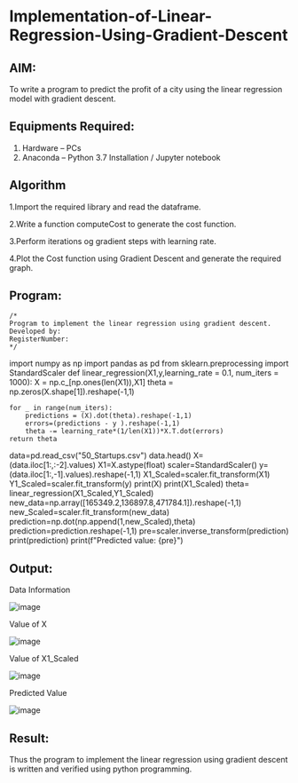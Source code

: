 # Implementation-of-Linear-Regression-Using-Gradient-Descent

## AIM:
To write a program to predict the profit of a city using the linear regression model with gradient descent.

## Equipments Required:
1. Hardware – PCs
2. Anaconda – Python 3.7 Installation / Jupyter notebook

## Algorithm
1.Import the required library and read the dataframe.

2.Write a function computeCost to generate the cost function.

3.Perform iterations og gradient steps with learning rate.

4.Plot the Cost function using Gradient Descent and generate the required graph.

## Program:
```
/*
Program to implement the linear regression using gradient descent.
Developed by: 
RegisterNumber:  
*/
```
import numpy as np
import pandas as pd
from sklearn.preprocessing import StandardScaler
def linear_regression(X1,y,learning_rate = 0.1, num_iters = 1000):
    X = np.c_[np.ones(len(X1)),X1]
    theta = np.zeros(X.shape[1]).reshape(-1,1)
    
    for _ in range(num_iters):
        predictions = (X).dot(theta).reshape(-1,1)
        errors=(predictions - y ).reshape(-1,1)
        theta -= learning_rate*(1/len(X1))*X.T.dot(errors)
    return theta
data=pd.read_csv("50_Startups.csv")
data.head()
X=(data.iloc[1:,:-2].values)
X1=X.astype(float)
scaler=StandardScaler()
y=(data.iloc[1:,-1].values).reshape(-1,1)
X1_Scaled=scaler.fit_transform(X1)
Y1_Scaled=scaler.fit_transform(y)
print(X)
print(X1_Scaled)
theta= linear_regression(X1_Scaled,Y1_Scaled)
new_data=np.array([165349.2,136897.8,471784.1]).reshape(-1,1)
new_Scaled=scaler.fit_transform(new_data)
prediction=np.dot(np.append(1,new_Scaled),theta)
prediction=prediction.reshape(-1,1)
pre=scaler.inverse_transform(prediction)
print(prediction)
print(f"Predicted value: {pre}")

## Output:

Data Information

![image](https://github.com/23011811/Implementation-of-Linear-Regression-Using-Gradient-Descent/assets/160568623/309d4f23-b1f6-4c1c-a5f5-0c5d86f39dbd)




Value of X

![image](https://github.com/23011811/Implementation-of-Linear-Regression-Using-Gradient-Descent/assets/160568623/1f736f17-5685-456d-bc0f-05c73a0daf4c)




Value of X1_Scaled

![image](https://github.com/23011811/Implementation-of-Linear-Regression-Using-Gradient-Descent/assets/160568623/5f4d5767-8e85-4a3d-85b1-b01f0f56cf20)




Predicted Value

![image](https://github.com/23011811/Implementation-of-Linear-Regression-Using-Gradient-Descent/assets/160568623/e2c6750c-d4be-41bc-929a-65a539ef07b8)



## Result:
Thus the program to implement the linear regression using gradient descent is written and verified using python programming.
